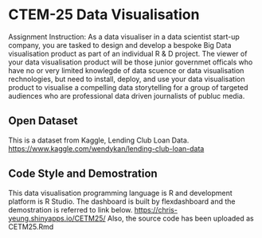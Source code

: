 # CTEM-25 Data Visualisation

Assignment Instruction: As a data visualiser in a data scientist start-up company, you are tasked to design and develop a bespoke Big Data visualisation product as part of an individual R & D project. 
The viewer of your data visualisation product will be those junior governmet officals who have no or very limited knowlegde of data scuence or data visualisation rechnologies, but need to install, deploy, and use your data visualisation product to visualise a compelling data storytelling for a group of targeted audiences who are professional data driven journalists of publuc media.

## Open Dataset
This is a dataset from Kaggle, Lending Club Loan Data. https://www.kaggle.com/wendykan/lending-club-loan-data

## Code Style and Demostration
This data visualisation programming language is R and development platform is R Studio. The dashboard is built by flexdashboard and the demostration is referred to link below. https://chris-yeung.shinyapps.io/CETM25/
Also, the source code has been uploaded as CETM25.Rmd